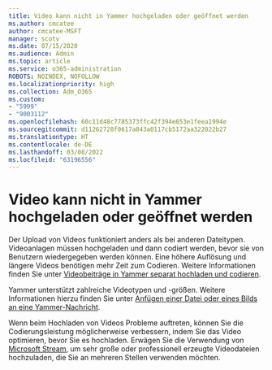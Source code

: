 ```yaml
---
title: Video kann nicht in Yammer hochgeladen oder geöffnet werden
ms.author: cmcatee
author: cmcatee-MSFT
manager: scotv
ms.date: 07/15/2020
ms.audience: Admin
ms.topic: article
ms.service: o365-administration
ROBOTS: NOINDEX, NOFOLLOW
ms.localizationpriority: high
ms.collection: Adm_O365
ms.custom:
- "5999"
- "9003112"
ms.openlocfilehash: 60c11d48c7785373ffc42f394e653e1feea1994e
ms.sourcegitcommit: d11262728f0617a843a0117cb5172aa322022b27
ms.translationtype: HT
ms.contentlocale: de-DE
ms.lasthandoff: 03/08/2022
ms.locfileid: "63196556"
---
```

# <a name="unable-to-upload-or-open-video-on-yammer"></a>Video kann nicht in Yammer hochgeladen oder geöffnet werden

Der Upload von Videos funktioniert anders als bei anderen Dateitypen. Videoanlagen müssen hochgeladen und dann codiert werden, bevor sie von Benutzern wiedergegeben werden können. Eine höhere Auflösung und längere Videos benötigen mehr Zeit zum Codieren. Weitere Informationen finden Sie unter [Videobeiträge in Yammer separat hochladen und codieren](https://support.microsoft.com/office/video-posts-in-yammer-upload-and-encode-separately-5b3a348e-3a0a-4c4b-95b1-eabdf245ba25).   

Yammer unterstützt zahlreiche Videotypen und -größen. Weitere Informationen hierzu finden Sie unter [Anfügen einer Datei oder eines Bilds an eine Yammer-Nachricht](https://support.microsoft.com/office/attach-a-file-or-image-to-a-yammer-message-f576d4d1-ad66-4ce4-9c43-46cf75978dbf).   

Wenn beim Hochladen von Videos Probleme auftreten, können Sie die Codierungsleistung möglicherweise verbessern, indem Sie das Video optimieren, bevor Sie es hochladen. Erwägen Sie die Verwendung von [Microsoft Stream](https://docs.microsoft.com/stream/overview), um sehr große oder professionell erzeugte Videodateien hochzuladen, die Sie an mehreren Stellen verwenden möchten.